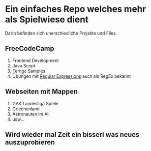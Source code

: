 Ein einfaches Repo welches mehr als Spielwiese dient
====================================================

Darin befinden sich unerschiedliche Projekte und Files.

FreeCodeCamp
------------

 1. Frontend Development
 2. Java Script
 3. Fertige Samples
 4. Übungen mit  [Regular Expressions](https://bit.ly/2aMh4r4) auch als RegEx bekannt

Webseiten mit Mappen
-----------------

 1. GAK Landesliga Spiele
 2. Griechenland
 3. Astronauten im All
 4. usw...

 Wird wieder mal Zeit ein bisserl was neues auszuprobieren
 -----------------
